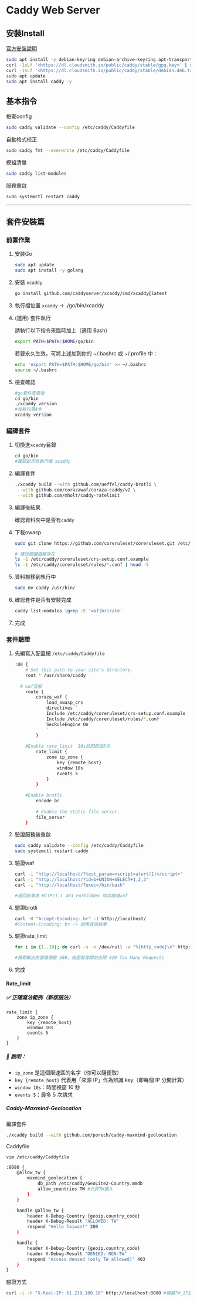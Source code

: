 # Caddy Web Server

## 安裝Install
[官方安裝說明](https://caddyserver.com/docs/install)

```bash
sudo apt install -y debian-keyring debian-archive-keyring apt-transport-https curl
curl -1sLf '<https://dl.cloudsmith.io/public/caddy/stable/gpg.key>' | sudo gpg --dearmor -o /usr/share/keyrings/caddy-stable-archive-keyring.gpg
curl -1sLf '<https://dl.cloudsmith.io/public/caddy/stable/debian.deb.txt>' | sudo tee /etc/apt/sources.list.d/caddy-stable.list
sudo apt update
sudo apt install caddy -y
```

## 基本指令

檢查config

```bash
sudo caddy validate --config /etc/caddy/Caddyfile
```

自動格式校正

```bash
sudo caddy fmt --overwrite /etc/caddy/Caddyfile
```

模組清單

```bash
sudo caddy list-modules
```

服務重啟

```bash
sudo systemctl restart caddy
```

---
## 套件安裝篇

### 前置作業

1. 安裝Go
    
    ```bash
    sudo apt update
    sudo apt install -y golang
    ```
    
2. 安裝 `xcaddy` 
    
    ```bash
    go install github.com/caddyserver/xcaddy/cmd/xcaddy@latest
    ```
    
3. 執行檔位置 `xcaddy` → ./go/bin/xcaddy
4. (選用) 套件執行
    
    請執行以下指令來臨時加上（適用 Bash）
    
    ```bash
    export PATH=$PATH:$HOME/go/bin
    ```
    
    若要永久生效，可將上述加到你的 ~/.bashrc 或 ~/.profile 中：
    
    ```bash
    echo 'export PATH=$PATH:$HOME/go/bin' >> ~/.bashrc
    source ~/.bashrc
    ```
    
5. 檢查確認
    
    ```bash
    #go套件安裝後
    cd go/bin
    ./xcaddy version
    #有執行第4步
    xcaddy version
    
    ```
    

### 編譯套件

1. 切換進`xcaddy`目錄
    
    ```bash
    cd go/bin
    #確認是否有執行檔 xcaddy
    ```
    
2. 編譯套件
    
    ```bash
    ./xcaddy build --with github.com/ueffel/caddy-brotli \
     --with github.com/corazawaf/coraza-caddy/v2 \
     --with github.com/mholt/caddy-ratelimit
    ```
    
3. 編譯後結果
    
    確認資料夾中是否有`caddy`
    
4. 下載owasp
    
    ```bash
    sudo git clone https://github.com/coreruleset/coreruleset.git /etc/caddy/coreruleset
    ```
    
    ```bash
    # 確認關鍵檔案存在
    ls -1 /etc/caddy/coreruleset/crs-setup.conf.example
    ls -1 /etc/caddy/coreruleset/rules/*.conf | head -5
    ```
    
5. 資料搬移到執行中
    
    ```bash
    sudo mv caddy /usr/bin/
    ```
    
6. 確認套件是否有安裝完成
    
    ```bash
    caddy list-modules |grep -E 'waf|br|rate'
    ```
    
7. 完成

### 套件驗證

1. 先編寫入配置檔 `/etc/caddy/Caddyfile` 
    
    ```bash
    :80 {
    	# Set this path to your site's directory.
    	root * /usr/share/caddy
      
      # waf安裝
    	route {
    		coraza_waf {
    			load_owasp_crs
    			directives `
    			Include /etc/caddy/coreruleset/crs-setup.conf.example
    			Include /etc/caddy/coreruleset/rules/*.conf
    			SecRuleEngine On
    			`
    		}
        
        #Enable rate_limit  10s訪問超過5次 
    		rate_limit {
    			zone ip_zone {
    				key {remote_host}
    				window 10s
    				events 5
    			}
    		}
    		
        #Enable brotli 
    		encode br
    		
    		# Enable the static file server.
    		file_server
    	}
    
    ```
    
2. 驗證服務後重啟
    
    ```bash
    sudo caddy validate --config /etc/caddy/Caddyfile
    sudo systemctl restart caddy
    ```
    
3. 驗證waf
    
    ```bash
    curl -i "http://localhost/?test_param=<script>alert(1)</script>"
    curl -i "http://localhost/?id=1+UNION+SELECT+1,2,3"
    curl -i "http://localhost/?exec=/bin/bash"
    
    #返回結果為 HTTP/1.1 403 Forbidden 成功啟用waf
    ```
    
4. 驗證brotli
    
    ```bash
    curl -H "Accept-Encoding: br" -I http://localhost/
    #Content-Encoding: br -> 啟用返回結果
    ```
    
5. 驗證rate_limit
    
    ```bash
    for i in {1..10}; do curl -s -o /dev/null -w "%{http_code}\n" http://localhost/; done
    
    #預期輸出前面幾個是 200，後面就會開始出現 429 Too Many Requests
    ```
    
6. 完成

#### Rate_limit

##### ✅ 正確寫法範例（新版語法）

```
rate_limit {
    zone ip_zone {
        key {remote_host}
        window 10s
        events 5
    }
}
```

##### 🔑 說明：

- `ip_zone` 是這個限速區的名字（你可以隨便取）
- `key {remote_host}` 代表用「來源 IP」作為辨識 key（即每個 IP 分開計算）
- `window 10s`：時間視窗 10 秒
- `events 5`：最多 5 次請求

##### **Caddy-Maxmind-Geolocation**

編譯套件

```bash
./xcaddy build --with github.com/porech/caddy-maxmind-geolocation
```

Caddyfile 

`vim /etc/caddy/Caddyfile`

```bash
:8080 {
	@allow_tw {
		maxmind_geolocation {
			db_path /etc/caddy/GeoLite2-Country.mmdb
			allow_countries TW #允許TW連入
		}
	}

	handle @allow_tw {
		header X-Debug-Country {geoip.country_code}
		header X-Debug-Result "ALLOWED: TW"
		respond "Hello Taiwan!" 200
	}

	handle {
		header X-Debug-Country {geoip.country_code}
		header X-Debug-Result "DENIED: NON-TW"
		respond "Access denied (only TW allowed)" 403
	}
}
```

驗證方式

```bash
curl -i -H "X-Real-IP: 61.219.100.10" http://localhost:8080 #模擬TW_IP訪問
```